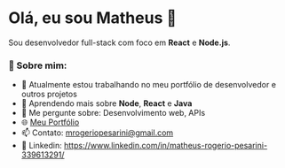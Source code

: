# Olá, eu sou Matheus 👋

Sou desenvolvedor full-stack com foco em **React** e **Node.js**.

### 🚀 Sobre mim:
- 🔭 Atualmente estou trabalhando no meu portfólio de desenvolvedor e outros projetos
- 🌱 Aprendendo mais sobre **Node**, **React** e **Java**
- 💬 Me pergunte sobre: Desenvolvimento web, APIs
- 🌐 [Meu Portfólio](https://matheuspesarini.github.io/)
- 📫 Contato: mrogeriopesarini@gmail.com
- 📖 Linkedin: https://www.linkedin.com/in/matheus-rogerio-pesarini-339613291/
